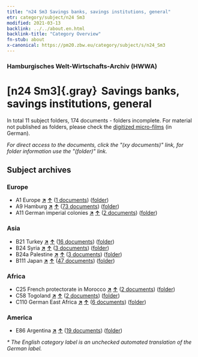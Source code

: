 ```yaml
---
title: "n24 Sm3 Savings banks, savings institutions, general"
etr: category/subject/n24 Sm3
modified: 2021-03-13
backlink: ../../about.en.html
backlink-title: "Category Overview"
fn-stub: about
x-canonical: https://pm20.zbw.eu/category/subject/s/n24_Sm3
---
```


### Hamburgisches Welt-Wirtschafts-Archiv (HWWA)
# [n24 Sm3]{.gray}&#8201; Savings banks, savings institutions, general&#160; 





In total 11 subject folders, 174 documents - folders incomplete.
For material not published as folders, please check the [digitized micro-films](/film/h1_sh.de.html) (in German).

_For direct access to the documents, click the "(xy documents)" link, for folder information use the "(folder)" link._

## Subject archives



### Europe

- A1 Europe [**&nearr;**](../../../geo/i/140892/about.en.html "Europe (all folders)") [**&uarr;**](../../../geo/about.en.html#A1 "Country category system") (<a href="https://pm20.zbw.eu/dfgview/sh/140892,145343" title="about: Europe : Savings banks, savings institutions, general" target="_blank">1 documents</a>) ([folder](../../../../folder/sh/1408xx/140892/1453xx/145343/about.en.html))
- A9 Hamburg [**&nearr;**](../../../geo/i/140905/about.en.html "Hamburg (all folders)") [**&uarr;**](../../../geo/about.en.html#A9 "Country category system") (<a href="https://pm20.zbw.eu/dfgview/sh/140905,145343" title="about: Hamburg : Savings banks, savings institutions, general" target="_blank">73 documents</a>) ([folder](../../../../folder/sh/1409xx/140905/1453xx/145343/about.en.html))
- A11 German imperial colonies [**&nearr;**](../../../geo/i/140960/about.en.html "German imperial colonies (all folders)") [**&uarr;**](../../../geo/about.en.html#A11 "Country category system") (<a href="https://pm20.zbw.eu/dfgview/sh/140960,145343" title="about: German imperial colonies : Savings banks, savings institutions, general" target="_blank">2 documents</a>) ([folder](../../../../folder/sh/1409xx/140960/1453xx/145343/about.en.html))

### Asia

- B21 Turkey [**&nearr;**](../../../geo/i/141111/about.en.html "Turkey (all folders)") [**&uarr;**](../../../geo/about.en.html#B21 "Country category system") (<a href="https://pm20.zbw.eu/dfgview/sh/141111,145343" title="about: Turkey : Savings banks, savings institutions, general" target="_blank">16 documents</a>) ([folder](../../../../folder/sh/1411xx/141111/1453xx/145343/about.en.html))
- B24 Syria [**&nearr;**](../../../geo/i/141114/about.en.html "Syria (all folders)") [**&uarr;**](../../../geo/about.en.html#B24 "Country category system") (<a href="https://pm20.zbw.eu/dfgview/sh/141114,145343" title="about: Syria : Savings banks, savings institutions, general" target="_blank">3 documents</a>) ([folder](../../../../folder/sh/1411xx/141114/1453xx/145343/about.en.html))
- B24a Palestine [**&nearr;**](../../../geo/i/141115/about.en.html "Palestine (all folders)") [**&uarr;**](../../../geo/about.en.html#B24a "Country category system") (<a href="https://pm20.zbw.eu/dfgview/sh/141115,145343" title="about: Palestine : Savings banks, savings institutions, general" target="_blank">3 documents</a>) ([folder](../../../../folder/sh/1411xx/141115/1453xx/145343/about.en.html))
- B111 Japan [**&nearr;**](../../../geo/i/141272/about.en.html "Japan (all folders)") [**&uarr;**](../../../geo/about.en.html#B111 "Country category system") (<a href="https://pm20.zbw.eu/dfgview/sh/141272,145343" title="about: Japan : Savings banks, savings institutions, general" target="_blank">47 documents</a>) ([folder](../../../../folder/sh/1412xx/141272/1453xx/145343/about.en.html))

### Africa

- C25 French protectorate in Morocco [**&nearr;**](../../../geo/i/141358/about.en.html "French protectorate in Morocco (all folders)") [**&uarr;**](../../../geo/about.en.html#C25 "Country category system") (<a href="https://pm20.zbw.eu/dfgview/sh/141358,145343" title="about: French protectorate in Morocco : Savings banks, savings institutions, general" target="_blank">2 documents</a>) ([folder](../../../../folder/sh/1413xx/141358/1453xx/145343/about.en.html))
- C58 Togoland [**&nearr;**](../../../geo/i/141408/about.en.html "Togoland (all folders)") [**&uarr;**](../../../geo/about.en.html#C58 "Country category system") (<a href="https://pm20.zbw.eu/dfgview/sh/141408,145343" title="about: Togoland : Savings banks, savings institutions, general" target="_blank">2 documents</a>) ([folder](../../../../folder/sh/1414xx/141408/1453xx/145343/about.en.html))
- C110 German East Africa [**&nearr;**](../../../geo/i/141471/about.en.html "German East Africa (all folders)") [**&uarr;**](../../../geo/about.en.html#C110 "Country category system") (<a href="https://pm20.zbw.eu/dfgview/sh/141471,145343" title="about: German East Africa : Savings banks, savings institutions, general" target="_blank">6 documents</a>) ([folder](../../../../folder/sh/1414xx/141471/1453xx/145343/about.en.html))

### America

- E86 Argentina [**&nearr;**](../../../geo/i/141692/about.en.html "Argentina (all folders)") [**&uarr;**](../../../geo/about.en.html#E86 "Country category system") (<a href="https://pm20.zbw.eu/dfgview/sh/141692,145343" title="about: Argentina : Savings banks, savings institutions, general" target="_blank">19 documents</a>) ([folder](../../../../folder/sh/1416xx/141692/1453xx/145343/about.en.html))


_* The English category label is an unchecked automated translation of the German label._

